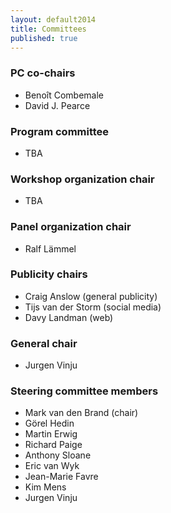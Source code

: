 ```yaml
---
layout: default2014
title: Committees
published: true
---
```


### PC co-chairs

* Benoît Combemale 
* David J. Pearce 

### Program committee

* TBA

### Workshop organization chair

* TBA

### Panel organization chair

* Ralf Lämmel

### Publicity chairs

* Craig Anslow (general publicity)
* Tijs van der Storm (social media)
* Davy Landman (web)

### General chair

* Jurgen Vinju

### Steering committee members

* Mark van den Brand (chair)
* Görel Hedin
* Martin Erwig
* Richard Paige
* Anthony Sloane
* Eric van Wyk
* Jean-Marie Favre
* Kim Mens
* Jurgen Vinju